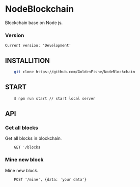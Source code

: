 # NodeBlockchain
Blockchain base on Node js.
### Version
    Current version: 'Development'
## INSTALLITION
```bash
    git clone https://github.com/GoldenFishe/NodeBlockchain
```
## START
```bash
    $ npm run start // start local server
```
## API
### Get all blocks
Get all blocks in blockchain.
```
    GET '/blocks
```
### Mine new block
Mine new block.
```
    POST '/mine', {data: 'your data'}
```





